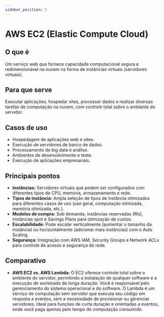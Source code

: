 ```yaml
---
sidebar_position: 5
---
```


# AWS EC2 (Elastic Compute Cloud)

## O que é
Um serviço web que fornece capacidade computacional segura e redimensionável na nuvem na forma de instâncias virtuais (servidores virtuais).

## Para que serve
Executar aplicações, hospedar sites, processar dados e realizar diversas tarefas de computação na nuvem, com controle total sobre o ambiente do servidor.

## Casos de uso
- Hospedagem de aplicações web e sites.
- Execução de servidores de banco de dados.
- Processamento de big data e análise.
- Ambientes de desenvolvimento e teste.
- Execução de aplicações empresariais.

## Principais pontos
- **Instâncias:** Servidores virtuais que podem ser configurados com diferentes tipos de CPU, memória, armazenamento e rede.
- **Tipos de instância:** Ampla seleção de tipos de instância otimizados para diferentes casos de uso (uso geral, computação otimizada, memória otimizada, etc.).
- **Modelos de compra:** Sob demanda, instâncias reservadas (RIs), instâncias spot e Savings Plans para otimização de custos.
- **Escalabilidade:** Pode escalar verticalmente (aumentar o tamanho da instância) ou horizontalmente (adicionar mais instâncias) com o Auto Scaling.
- **Segurança:** Integração com AWS IAM, Security Groups e Network ACLs para controle de acesso e segurança de rede.

## Comparativo
- **AWS EC2 vs. AWS Lambda:** O EC2 oferece controle total sobre o ambiente do servidor, permitindo a instalação de qualquer software e a execução de workloads de longa duração. Você é responsável pelo gerenciamento do sistema operacional e do software. O Lambda é um serviço de computação sem servidor que executa seu código em resposta a eventos, sem a necessidade de provisionar ou gerenciar servidores. Ideal para funções de curta duração e orientadas a eventos, onde você paga apenas pelo tempo de computação consumido. 